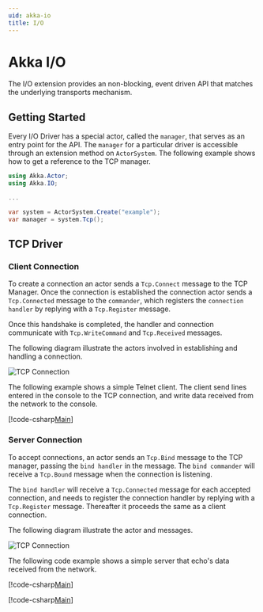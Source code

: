 ```yaml
---
uid: akka-io
title: I/O
---
```

# Akka I/O

The I/O extension provides an non-blocking, event driven API that matches the underlying transports mechanism.

## Getting Started

Every I/O Driver has a special actor, called the `manager`, that serves as an entry point for the API.
The `manager` for a particular driver is accessible through an extension method on `ActorSystem`. The following example shows how to get a reference to the TCP manager.

```csharp
using Akka.Actor;
using Akka.IO;

...

var system = ActorSystem.Create("example");
var manager = system.Tcp();
```

## TCP Driver

### Client Connection

To create a connection an actor sends a `Tcp.Connect` message to the TCP Manager.
Once the connection is established the connection actor sends a `Tcp.Connected` message to the `commander`, which registers the `connection handler` by replying with a `Tcp.Register` message.

Once this handshake is completed, the handler and connection communicate with `Tcp.WriteCommand` and `Tcp.Received` messages.

The following diagram illustrate the actors involved in establishing and handling a connection.

![TCP Connection](/images/io-tcp-client.png)

The following example shows a simple Telnet client. The client send lines entered in the console to the TCP connection, and write data received from the network to the console.

[!code-csharp[Main](../../../src/core/Akka.Docs.Tests/Networking/IO/TelnetClient.cs?name=telnetClient)]

### Server Connection

To accept connections, an actor sends an `Tcp.Bind` message to the TCP manager, passing the `bind handler` in the message.
The `bind commander` will receive a `Tcp.Bound` message when the connection is listening.

The `bind handler` will receive a `Tcp.Connected` message for each accepted connection, and needs to register the connection handler by replying with a `Tcp.Register` message. Thereafter it proceeds the same as a client connection.

The following diagram illustrate the actor and messages.

![TCP Connection](/images/io-tcp-server.png)

The following code example shows a simple server that echo's data received from the network.

[!code-csharp[Main](../../../src/core/Akka.Docs.Tests/Networking/IO/EchoServer.cs?name=echoServer)]

[!code-csharp[Main](../../../src/core/Akka.Docs.Tests/Networking/IO/EchoConnection.cs?name=echoConnection)]
